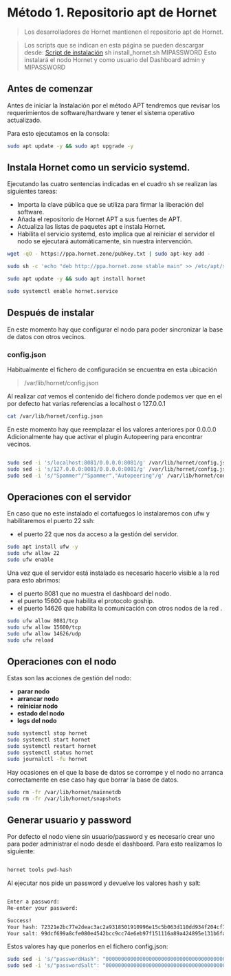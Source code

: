 # Método 1. Repositorio apt de Hornet

> Los desarrolladores de Hornet mantienen el repositorio apt de Hornet.

> Los scripts que se indican en esta página se pueden descargar desde:
> [Script de instalación](https://github.com/IOTAC3PO/scriptsnodes/blob/main/install_hornet_ppa.sh)
> sh install_hornet.sh MIPASSWORD
> Esto instalará el nodo Hornet y como usuario del Dashboard admin y MIPASSWORD

## Antes de comenzar

Antes de iniciar la Instalación por el método APT tendremos que revisar los requerimientos de software/hardware y tener el sistema operativo actualizado.

Para esto ejecutamos en la consola:

```sh
sudo apt update -y && sudo apt upgrade -y
```

## Instala Hornet como un servicio systemd.

Ejecutando las cuatro sentencias indicadas en el cuadro sh se realizan las siguientes tareas:

- Importa la clave pública que se utiliza para firmar la liberación del software.
- Añada el repositorio de Hornet APT a sus fuentes de APT.
- Actualiza las listas de paquetes apt e instala Hornet.
- Habilita el servicio systemd, esto implica que al reiniciar el servidor el nodo se ejecutará automáticamente, sin nuestra intervención.

```sh
wget -qO - https://ppa.hornet.zone/pubkey.txt | sudo apt-key add -

sudo sh -c 'echo "deb http://ppa.hornet.zone stable main" >> /etc/apt/sources.list.d/hornet.list'

sudo apt update -y && sudo apt install hornet

sudo systemctl enable hornet.service
```

## Después de instalar

En este momento hay que configurar el nodo para poder sincronizar la base de datos con otros vecinos.

### config.json

Habitualmente el fichero de configuración se encuentra en esta ubicación
> /var/lib/hornet/config.json

Al realizar _cat_ vemos el contenido del fichero donde podemos ver que en el por defecto hat varias referencias a localhost o 127.0.0.1

```sh
cat /var/lib/hornet/config.json
```

En este momento hay que reemplazar el los valores anteriores por 0.0.0.0
Adicionalmente hay que activar el plugin Autopeering para encontrar vecinos.

```sh

sudo sed -i 's/localhost:8081/0.0.0.0:8081/g' /var/lib/hornet/config.json
sudo sed -i 's/127.0.0.0:8081/0.0.0.0:8081/g' /var/lib/hornet/config.json
sudo sed -i 's/"Spammer"/"Spammer","Autopeering"/g' /var/lib/hornet/config.json

```

## Operaciones con el servidor

En caso que no este instalado el cortafuegos lo instalaremos con ufw y habilitaremos el puerto 22 ssh:

- el puerto 22 que nos da acceso a la gestión del servidor.

```sh
sudo apt install ufw -y
sudo ufw allow 22
sudo ufw enable
```

Una vez que el servidor está instalado es necesario hacerlo visible a la red para esto abrimos:

- el puerto 8081 que no muestra el dashboard del nodo.
- el puerto 15600 que habilita el protocolo goship.
- el puerto 14626 que habilita la comunicación con otros nodos de la red .

```sh
sudo ufw allow 8081/tcp
sudo ufw allow 15600/tcp
sudo ufw allow 14626/udp
sudo ufw reload
```

## Operaciones con el nodo

Estas son las acciones de gestión del nodo:

- __parar nodo__
- __arrancar nodo__
- __reiniciar nodo__
- __estado del nodo__
- __logs del nodo__

```sh
sudo systemctl stop hornet
sudo systemctl start hornet
sudo systemctl restart hornet
sudo systemctl status hornet
sudo journalctl -fu hornet
```

Hay ocasiones en el que la base de datos se corrompe y el nodo no arranca correctamente en ese caso hay que borrar la base de datos.

```sh
sudo rm -fr /var/lib/hornet/mainnetdb
sudo rm -fr /var/lib/hornet/snapshots
```

## Generar usuario y password

Por defecto el nodo viene sin usuario/password y es necesario crear uno para poder administrar el nodo desde el dashboard. Para esto realizamos lo siguiente:

```sh

hornet tools pwd-hash

```

Al ejecutar nos pide un password y devuelve los valores hash y salt:

```sh

Enter a password:
Re-enter your password:

Success!
Your hash: 72321e2bc77e2deac3ac2a9318501910996e15c5b063d110dd934f204cf72ac0
Your salt: 99dcf699a8cfe080e4542bcc9cc74e6eb97f151116a89a424895e131b6fa8ef0

```

Estos valores hay que ponerlos en el fichero config.json:

```sh
sudo sed -i 's/"passwordHash": "0000000000000000000000000000000000000000000000000000000000000000"/"passwordHash": "72321e2bc77e2deac3ac2a9318501910996e15c5b063d110dd934f204cf72ac0"/g' /var/lib/hornet/config.json
sudo sed -i 's/"passwordSalt": "0000000000000000000000000000000000000000000000000000000000000000"/"passwordSalt": "99dcf699a8cfe080e4542bcc9cc74e6eb97f151116a89a424895e131b6fa8ef0"/g' /var/lib/hornet/config.json
```
